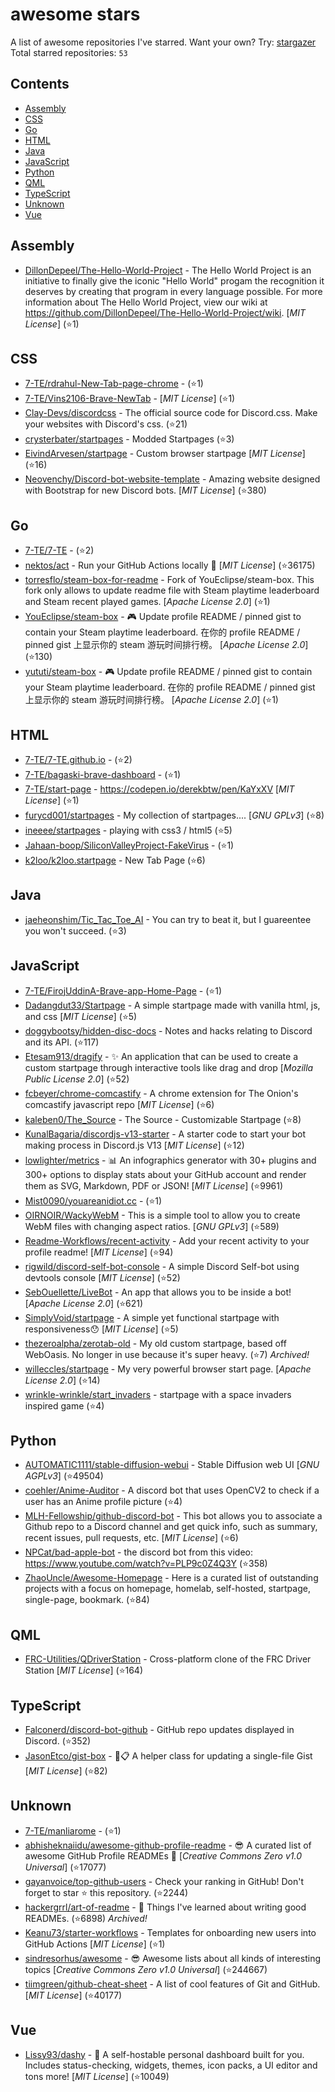 # awesome stars

A list of awesome repositories I've starred. Want your own? Try: [stargazer](https://github.com/rverst/stargazer)  
Total starred repositories: `53`
## Contents

  - [Assembly](#assembly)
  - [CSS](#css)
  - [Go](#go)
  - [HTML](#html)
  - [Java](#java)
  - [JavaScript](#javascript)
  - [Python](#python)
  - [QML](#qml)
  - [TypeScript](#typescript)
  - [Unknown](#unknown)
  - [Vue](#vue)



## Assembly

  - [DillonDepeel/The-Hello-World-Project](https://github.com/DillonDepeel/The-Hello-World-Project) - The Hello World Project is an initiative to finally give the iconic "Hello World" progam the recognition it deserves by creating that program in every language possible. For more information about The Hello World Project, view our wiki at https://github.com/DillonDepeel/The-Hello-World-Project/wiki. \[*MIT License*\] (⭐️1)

## CSS

  - [7-TE/rdrahul-New-Tab-page-chrome](https://github.com/7-TE/rdrahul-New-Tab-page-chrome) -  (⭐️1)
  - [7-TE/Vins2106-Brave-NewTab](https://github.com/7-TE/Vins2106-Brave-NewTab) -  \[*MIT License*\] (⭐️1)
  - [Clay-Devs/discordcss](https://github.com/Clay-Devs/discordcss) - The official source code for Discord.css. Make your websites with Discord's css. (⭐️21)
  - [crysterbater/startpages](https://github.com/crysterbater/startpages) - Modded Startpages (⭐️3)
  - [EivindArvesen/startpage](https://github.com/EivindArvesen/startpage) - Custom browser startpage \[*MIT License*\] (⭐️16)
  - [Neovenchy/Discord-bot-website-template](https://github.com/Neovenchy/Discord-bot-website-template) - Amazing website designed with Bootstrap for new Discord bots. \[*MIT License*\] (⭐️380)

## Go

  - [7-TE/7-TE](https://github.com/7-TE/7-TE) -  (⭐️2)
  - [nektos/act](https://github.com/nektos/act) - Run your GitHub Actions locally 🚀 \[*MIT License*\] (⭐️36175)
  - [torresflo/steam-box-for-readme](https://github.com/torresflo/steam-box-for-readme) - Fork of YouEclipse/steam-box. This fork only allows to update readme file with Steam playtime leaderboard and Steam recent played games. \[*Apache License 2.0*\] (⭐️1)
  - [YouEclipse/steam-box](https://github.com/YouEclipse/steam-box) - 🎮 Update profile README / pinned gist to contain your Steam playtime leaderboard. 在你的 profile README / pinned gist 上显示你的 steam 游玩时间排行榜。 \[*Apache License 2.0*\] (⭐️130)
  - [yututi/steam-box](https://github.com/yututi/steam-box) - 🎮 Update profile README / pinned gist to contain your Steam playtime leaderboard. 在你的 profile README / pinned gist 上显示你的 steam 游玩时间排行榜。 \[*Apache License 2.0*\] (⭐️1)

## HTML

  - [7-TE/7-TE.github.io](https://github.com/7-TE/7-TE.github.io) -  (⭐️2)
  - [7-TE/bagaski-brave-dashboard](https://github.com/7-TE/bagaski-brave-dashboard) -  (⭐️1)
  - [7-TE/start-page](https://github.com/7-TE/start-page) - https://codepen.io/derekbtw/pen/KaYxXV \[*MIT License*\] (⭐️1)
  - [furycd001/startpages](https://github.com/furycd001/startpages) - My collection of startpages.... \[*GNU GPLv3*\] (⭐️8)
  - [ineeee/startpages](https://github.com/ineeee/startpages) - playing with css3 / html5 (⭐️5)
  - [Jahaan-boop/SiliconValleyProject-FakeVirus](https://github.com/Jahaan-boop/SiliconValleyProject-FakeVirus) -  (⭐️1)
  - [k2loo/k2loo.startpage](https://github.com/k2loo/k2loo.startpage) - New Tab Page (⭐️6)

## Java

  - [jaeheonshim/Tic_Tac_Toe_AI](https://github.com/jaeheonshim/Tic_Tac_Toe_AI) - You can try to beat it, but I guareentee you won't succeed. (⭐️3)

## JavaScript

  - [7-TE/FirojUddinA-Brave-app-Home-Page](https://github.com/7-TE/FirojUddinA-Brave-app-Home-Page) -  (⭐️1)
  - [Dadangdut33/Startpage](https://github.com/Dadangdut33/Startpage) - A simple startpage made with vanilla html, js, and css \[*MIT License*\] (⭐️5)
  - [doggybootsy/hidden-disc-docs](https://github.com/doggybootsy/hidden-disc-docs) - Notes and hacks relating to Discord and its API. (⭐️117)
  - [Etesam913/dragify](https://github.com/Etesam913/dragify) - :sparkles: An application that can be used to create a custom startpage through interactive tools like drag and drop \[*Mozilla Public License 2.0*\] (⭐️52)
  - [fcbeyer/chrome-comcastify](https://github.com/fcbeyer/chrome-comcastify) - A chrome extension for The Onion's comcastify javascript repo \[*MIT License*\] (⭐️6)
  - [kaleben0/The_Source](https://github.com/kaleben0/The_Source) - The Source - Customizable Startpage (⭐️8)
  - [KunalBagaria/discordjs-v13-starter](https://github.com/KunalBagaria/discordjs-v13-starter) - A starter code to start your bot making process in Discord.js V13 \[*MIT License*\] (⭐️12)
  - [lowlighter/metrics](https://github.com/lowlighter/metrics) - 📊 An infographics generator with 30+ plugins and 300+ options to display stats about your GitHub account and render them as SVG, Markdown, PDF or JSON! \[*MIT License*\] (⭐️9961)
  - [Mist0090/youareanidiot.cc](https://github.com/Mist0090/youareanidiot.cc) -  (⭐️1)
  - [OIRNOIR/WackyWebM](https://github.com/OIRNOIR/WackyWebM) - This is a simple tool to allow you to create WebM files with changing aspect ratios. \[*GNU GPLv3*\] (⭐️589)
  - [Readme-Workflows/recent-activity](https://github.com/Readme-Workflows/recent-activity) - Add your recent activity to your profile readme! \[*MIT License*\] (⭐️94)
  - [rigwild/discord-self-bot-console](https://github.com/rigwild/discord-self-bot-console) - A simple Discord Self-bot using devtools console \[*MIT License*\] (⭐️52)
  - [SebOuellette/LiveBot](https://github.com/SebOuellette/LiveBot) - An app that allows you to be inside a bot! \[*Apache License 2.0*\] (⭐️621)
  - [SimplyVoid/startpage](https://github.com/SimplyVoid/startpage) - A simple yet functional startpage with responsiveness😯 \[*MIT License*\] (⭐️5)
  - [thezeroalpha/zerotab-old](https://github.com/thezeroalpha/zerotab-old) - My old custom startpage, based off WebOasis. No longer in use because it's super heavy. (⭐️7) *Archived!*
  - [willeccles/startpage](https://github.com/willeccles/startpage) - My very powerful browser start page. \[*Apache License 2.0*\] (⭐️14)
  - [wrinkle-wrinkle/start_invaders](https://github.com/wrinkle-wrinkle/start_invaders) - startpage with a space invaders inspired game (⭐️4)

## Python

  - [AUTOMATIC1111/stable-diffusion-webui](https://github.com/AUTOMATIC1111/stable-diffusion-webui) - Stable Diffusion web UI \[*GNU AGPLv3*\] (⭐️49504)
  - [coehler/Anime-Auditor](https://github.com/coehler/Anime-Auditor) - A discord bot that uses OpenCV2 to check if a user has an Anime profile picture (⭐️4)
  - [MLH-Fellowship/github-discord-bot](https://github.com/MLH-Fellowship/github-discord-bot) - This bot allows you to associate a Github repo to a Discord channel and get quick info, such as summary, recent issues, pull requests, etc. \[*MIT License*\] (⭐️6)
  - [NPCat/bad-apple-bot](https://github.com/NPCat/bad-apple-bot) - the discord bot from this video: https://www.youtube.com/watch?v=PLP9c0Z4Q3Y (⭐️358)
  - [ZhaoUncle/Awesome-Homepage](https://github.com/ZhaoUncle/Awesome-Homepage) - Here is a curated list of outstanding projects with a focus on homepage, homelab, self-hosted, startpage, single-page,  bookmark. (⭐️84)

## QML

  - [FRC-Utilities/QDriverStation](https://github.com/FRC-Utilities/QDriverStation) - Cross-platform clone of the FRC Driver Station \[*MIT License*\] (⭐️164)

## TypeScript

  - [Falconerd/discord-bot-github](https://github.com/Falconerd/discord-bot-github) - GitHub repo updates displayed in Discord. (⭐️352)
  - [JasonEtco/gist-box](https://github.com/JasonEtco/gist-box) - 📌📋 A helper class for updating a single-file Gist \[*MIT License*\] (⭐️82)

## Unknown

  - [7-TE/manliarome](https://github.com/7-TE/manliarome) -  (⭐️1)
  - [abhisheknaiidu/awesome-github-profile-readme](https://github.com/abhisheknaiidu/awesome-github-profile-readme) - 😎 A curated list of awesome GitHub Profile READMEs 📝 \[*Creative Commons Zero v1.0 Universal*\] (⭐️17077)
  - [gayanvoice/top-github-users](https://github.com/gayanvoice/top-github-users) - Check your ranking in GitHub! Don't forget to star ⭐ this repository. (⭐️2244)
  - [hackergrrl/art-of-readme](https://github.com/hackergrrl/art-of-readme) - :love_letter: Things I've learned about writing good READMEs. (⭐️6898) *Archived!*
  - [Keanu73/starter-workflows](https://github.com/Keanu73/starter-workflows) - Templates for onboarding new users into GitHub Actions \[*MIT License*\] (⭐️1)
  - [sindresorhus/awesome](https://github.com/sindresorhus/awesome) - 😎 Awesome lists about all kinds of interesting topics \[*Creative Commons Zero v1.0 Universal*\] (⭐️244667)
  - [tiimgreen/github-cheat-sheet](https://github.com/tiimgreen/github-cheat-sheet) - A list of cool features of Git and GitHub. \[*MIT License*\] (⭐️40177)

## Vue

  - [Lissy93/dashy](https://github.com/Lissy93/dashy) - 🚀 A self-hostable personal dashboard built for you. Includes status-checking, widgets, themes, icon packs, a UI editor and tons more! \[*MIT License*\] (⭐️10049)

